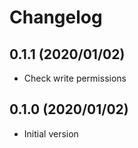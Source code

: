 # Changelog

## 0.1.1 (2020/01/02)

* Check write permissions

## 0.1.0 (2020/01/02)

* Initial version

